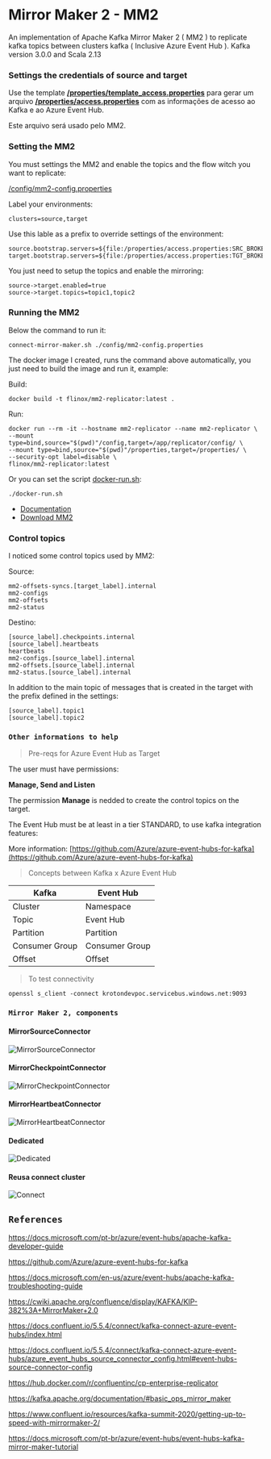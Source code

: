 # Mirror Maker 2 - MM2
An implementation of Apache Kafka Mirror Maker 2 ( MM2 ) to replicate kafka topics between clusters kafka ( Inclusive Azure Event Hub ).
Kafka version 3.0.0 and Scala 2.13

### Settings the credentials of source and target

Use the template **[/properties/template_access.properties](/properties/template_access.properties)** para gerar um arquivo **[/properties/access.properties](/properties/access.properties)** com as informações de acesso ao Kafka e ao Azure Event Hub.

Este arquivo será usado pelo MM2.

### Setting the MM2
You must settings the MM2 and enable the topics and the flow witch you want to replicate:

[/config/mm2-config.properties](/config/mm2-config.properties)

Label your environments:
```properties
clusters=source,target
```

Use this lable as a prefix to override settings of the environment:
```properties
source.bootstrap.servers=${file:/properties/access.properties:SRC_BROKERS}
target.bootstrap.servers=${file:/properties/access.properties:TGT_BROKERS}
```

You just need to setup the topics and enable the mirroring:
```properties
source->target.enabled=true
source->target.topics=topic1,topic2
```


### Running the MM2

Below the command to run it:

```shell
connect-mirror-maker.sh ./config/mm2-config.properties
```

The docker image I created, runs the command above automatically, you just need to build the image and run it, example:

Build:
```shell
docker build -t flinox/mm2-replicator:latest .
```

Run:
```shell
docker run --rm -it --hostname mm2-replicator --name mm2-replicator \
--mount type=bind,source="$(pwd)"/config,target=/app/replicator/config/ \
--mount type=bind,source="$(pwd)"/properties,target=/properties/ \
--security-opt label=disable \
flinox/mm2-replicator:latest 
```

Or you can set the script [docker-run.sh](docker-run.sh):

```shell
./docker-run.sh
```

- [Documentation](https://kafka.apache.org/documentation/#basic_ops_mirror_maker)
- [Download MM2](https://www.apache.org/dyn/closer.cgi?path=/kafka/3.0.0/kafka_2.13-3.0.0.tgz)

### Control topics

I noticed some control topics used by MM2:

Source:
```
mm2-offsets-syncs.[target_label].internal
mm2-configs
mm2-offsets
mm2-status
```


Destino:
```
[source_label].checkpoints.internal
[source_label].heartbeats
heartbeats
mm2-configs.[source_label].internal
mm2-offsets.[source_label].internal
mm2-status.[source_label].internal
```

In addition to the main topic of messages that is created in the target with the prefix defined in the settings:
```
[source_label].topic1
[source_label].topic2
```


### `Other informations to help`

> Pre-reqs for Azure Event Hub as Target

The user must have permissions:

**Manage, Send and Listen** 

The permission **Manage** is nedded to create the control topics on the target.

The Event Hub must be at least in a tier STANDARD, to use kafka integration features:

More information:
[https://github.com/Azure/azure-event-hubs-for-kafka](https://github.com/Azure/azure-event-hubs-for-kafka)



> Concepts between Kafka x Azure Event Hub

| Kafka | Event Hub |
| ----- | ----- |
|Cluster | Namespace |
|Topic | Event Hub |
| Partition | Partition |
| Consumer Group | Consumer Group |
| Offset | Offset |


> To test connectivity

```
openssl s_client -connect krotondevpoc.servicebus.windows.net:9093
```

### `Mirror Maker 2, components`

#### MirrorSourceConnector

![MirrorSourceConnector](/images/getting-up-to-speed-with-mirrormaker-2-mickael-maison-ibm-ryanne-dolan-kafka-summit-2020-9-1024.jpg)


#### MirrorCheckpointConnector
![MirrorCheckpointConnector](/images/getting-up-to-speed-with-mirrormaker-2-mickael-maison-ibm-ryanne-dolan-kafka-summit-2020-10-1024.jpg)


#### MirrorHeartbeatConnector
![MirrorHeartbeatConnector](/images/getting-up-to-speed-with-mirrormaker-2-mickael-maison-ibm-ryanne-dolan-kafka-summit-2020-11-1024.jpg)


#### Dedicated 
![Dedicated](/images/getting-up-to-speed-with-mirrormaker-2-mickael-maison-ibm-ryanne-dolan-kafka-summit-2020-13-1024.jpg)


#### Reusa connect cluster
![Connect](/images/getting-up-to-speed-with-mirrormaker-2-mickael-maison-ibm-ryanne-dolan-kafka-summit-2020-15-1024.jpg)


## `References`
https://docs.microsoft.com/pt-br/azure/event-hubs/apache-kafka-developer-guide

https://github.com/Azure/azure-event-hubs-for-kafka

https://docs.microsoft.com/en-us/azure/event-hubs/apache-kafka-troubleshooting-guide

https://cwiki.apache.org/confluence/display/KAFKA/KIP-382%3A+MirrorMaker+2.0

https://docs.confluent.io/5.5.4/connect/kafka-connect-azure-event-hubs/index.html

https://docs.confluent.io/5.5.4/connect/kafka-connect-azure-event-hubs/azure_event_hubs_source_connector_config.html#event-hubs-source-connector-config

https://hub.docker.com/r/confluentinc/cp-enterprise-replicator

https://kafka.apache.org/documentation/#basic_ops_mirror_maker

https://www.confluent.io/resources/kafka-summit-2020/getting-up-to-speed-with-mirrormaker-2/

https://docs.microsoft.com/pt-br/azure/event-hubs/event-hubs-kafka-mirror-maker-tutorial